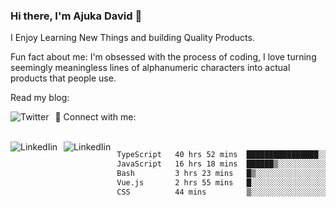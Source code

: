 ### Hi there, I'm Ajuka David 🥷

I Enjoy Learning New Things and building Quality Products.

Fun fact about me: I'm obsessed with the process of coding, I love turning seemingly meaningless lines of alphanumeric characters into actual products that people use.

Read my blog:

<a href="https://tobit.hashnode.dev/"> <img src="https://img.shields.io/badge/Hashnode-2962FF?style=for-the-badge&logo=hashnode&logoColor=white"
     alt="Twitter"
     style="float: left; margin-right: 10px;" /> </a>


📱 Connect with me: 

<br />
<a href="https://www.linkedin.com/in/david-ajuka-630660144/"> <img src="https://img.shields.io/badge/LinkedIn-0077B5?style=for-the-badge&logo=linkedin&logoColor=white"
     alt="LinkedIin"
     style="float: left; margin-right: 10px;" /> </a> <a href="mailto:ajuka.zephiniah@gmail.com"> <img src="https://img.shields.io/badge/Gmail-D14836?style=for-the-badge&logo=gmail&logoColor=white"
     alt="LinkedIin"
     style="float: left; margin-right: 10px;" /> </a>
     

<!--START_SECTION:waka-->

```txt
TypeScript   40 hrs 52 mins  ████████████████░░░░░░░░░   63.54 %
JavaScript   16 hrs 18 mins  ██████▒░░░░░░░░░░░░░░░░░░   25.35 %
Bash         3 hrs 23 mins   █▒░░░░░░░░░░░░░░░░░░░░░░░   05.26 %
Vue.js       2 hrs 55 mins   █░░░░░░░░░░░░░░░░░░░░░░░░   04.55 %
CSS          44 mins         ▒░░░░░░░░░░░░░░░░░░░░░░░░   01.14 %
```

<!--END_SECTION:waka-->
